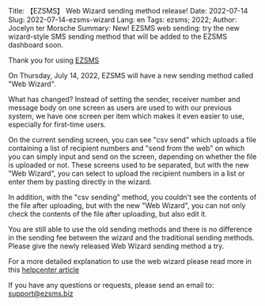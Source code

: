 Title: 【EZSMS】 Web Wizard sending method release! 
Date: 2022-07-14
Slug: 2022-07-14-ezsms-wizard
Lang: en
Tags: ezsms; 2022;
Author: Jocelyn ter Morsche
Summary: New! EZSMS web sending: try the new wizard-style SMS sending method that will be added to the EZSMS dashboard soon. 

Thank you for using [EZSMS](https://www.ezsms.biz/)

On Thursday, July 14, 2022, EZSMS will have a new sending method called "Web Wizard".<br>

What has changed? 
Instead of setting the sender, receiver number and message body on one screen as users are used to with our previous system, we have one screen per item which makes it even easier to use, especially for first-time users.

On the current sending screen, you can see "csv send" which uploads a file containing a list of recipient numbers and "send from the web" on which you can simply input and send on the screen, depending on whether the file is uploaded or not. These screens used to be separated, but with the new "Web Wizard", you can select to upload the recipient numbers in a list or enter them by pasting directly in the wizard.

In addition, with the "csv sending" method, you couldn't see the contents of the file after uploading, but with the new "Web Wizard", you can not only check the contents of the file after uploading, but also edit it.

You are still able to use the old sending methods and there is no difference in the sending fee between the wizard and the traditional sending methods.
Please give the newly released Web Wizard sending method a try.

For a more detailed explanation to use the web wizard please read more in this [helpcenter article](https://help.xoxzo.com/ezsms-sms-delivery-service/articles/how-to-use-wizard/)

If you have any questions or requests, please send an email to: support@ezsms.biz
